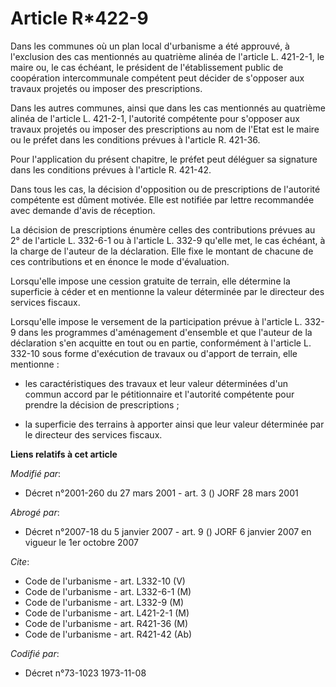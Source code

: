 # Article R*422-9

Dans les communes où un plan local d'urbanisme a été approuvé, à l'exclusion des cas mentionnés au quatrième alinéa de
l'article L. 421-2-1, le maire ou, le cas échéant, le président de l'établissement public de coopération intercommunale
compétent peut décider de s'opposer aux travaux projetés ou imposer des prescriptions.

Dans les autres communes, ainsi que dans les cas mentionnés au quatrième alinéa de l'article L. 421-2-1, l'autorité
compétente pour s'opposer aux travaux projetés ou imposer des prescriptions au nom de l'Etat est le maire ou le préfet dans
les conditions prévues à l'article R. 421-36.

Pour l'application du présent chapitre, le préfet peut déléguer sa signature dans les conditions prévues à l'article R.
421-42.

Dans tous les cas, la décision d'opposition ou de prescriptions de l'autorité compétente est dûment motivée. Elle est
notifiée par lettre recommandée avec demande d'avis de réception.

La décision de prescriptions énumère celles des contributions prévues au 2° de l'article L. 332-6-1 ou à l'article L. 332-9
qu'elle met, le cas échéant, à la charge de l'auteur de la déclaration. Elle fixe le montant de chacune de ces contributions
et en énonce le mode d'évaluation.

Lorsqu'elle impose une cession gratuite de terrain, elle détermine la superficie à céder et en mentionne la valeur déterminée
par le directeur des services fiscaux.

Lorsqu'elle impose le versement de la participation prévue à l'article L. 332-9 dans les programmes d'aménagement d'ensemble
et que l'auteur de la déclaration s'en acquitte en tout ou en partie, conformément à l'article L. 332-10 sous forme
d'exécution de travaux ou d'apport de terrain, elle mentionne :

- les caractéristiques des travaux et leur valeur déterminées d'un commun accord par le pétitionnaire et l'autorité
compétente pour prendre la décision de prescriptions ;

- la superficie des terrains à apporter ainsi que leur valeur déterminée par le directeur des services fiscaux.

**Liens relatifs à cet article**

_Modifié par_:

  - Décret n°2001-260 du 27 mars 2001 - art. 3 () JORF 28 mars 2001

_Abrogé par_:

  - Décret n°2007-18 du 5 janvier 2007 - art. 9 () JORF 6 janvier 2007 en vigueur le 1er octobre 2007

_Cite_:

  - Code de l'urbanisme - art. L332-10 (V)
  - Code de l'urbanisme - art. L332-6-1 (M)
  - Code de l'urbanisme - art. L332-9 (M)
  - Code de l'urbanisme - art. L421-2-1 (M)
  - Code de l'urbanisme - art. R421-36 (M)
  - Code de l'urbanisme - art. R421-42 (Ab)

_Codifié par_:

  - Décret n°73-1023 1973-11-08
